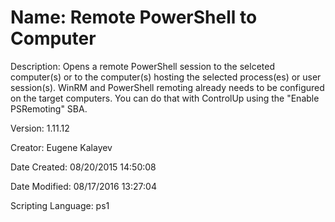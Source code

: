 ﻿# Name: Remote PowerShell to Computer

Description: Opens a remote PowerShell session to the selceted computer(s) or to the computer(s) hosting the selected process(es) or user session(s). WinRM and PowerShell remoting already needs to be configured on the target computers. You can do that with ControlUp using the "Enable PSRemoting" SBA.

Version: 1.11.12

Creator: Eugene Kalayev

Date Created: 08/20/2015 14:50:08

Date Modified: 08/17/2016 13:27:04

Scripting Language: ps1

